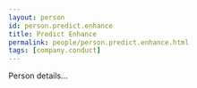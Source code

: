 ```yaml
---
layout: person
id: person.predict.enhance
title: Predict Enhance
permalink: people/person.predict.enhance.html
tags: [company.conduct]
---
```


Person details...